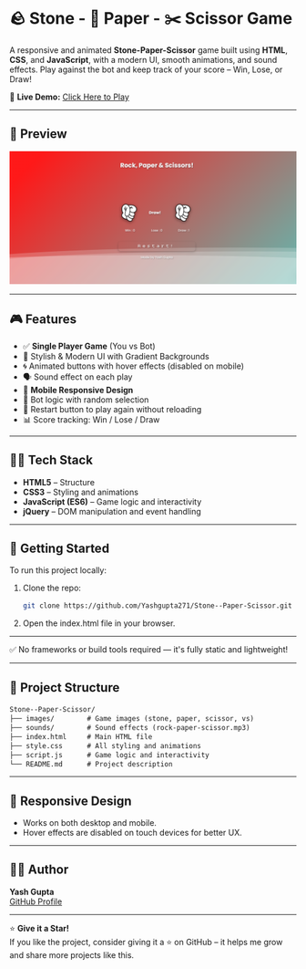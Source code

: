 # 🪨 Stone - 📄 Paper - ✂️ Scissor Game

A responsive and animated **Stone-Paper-Scissor** game built using **HTML**, **CSS**, and **JavaScript**, with a modern UI, smooth animations, and sound effects. Play against the bot and keep track of your score – Win, Lose, or Draw!

🔗 **Live Demo:** [Click Here to Play](https://yashgupta271.github.io/Stone--Paper-Scissor/)

---

## 📸 Preview

![Game Preview](preview-image.png) <!-- You can add your own preview image here -->

---

## 🎮 Features

- ✅ **Single Player Game** (You vs Bot)
- 🎨 Stylish & Modern UI with Gradient Backgrounds
- 🌀 Animated buttons with hover effects (disabled on mobile)
- 🗣️ Sound effect on each play
- 📱 **Mobile Responsive Design**
- 🧠 Bot logic with random selection
- 🔁 Restart button to play again without reloading
- 📊 Score tracking: Win / Lose / Draw

---

## 🧑‍💻 Tech Stack

- **HTML5** – Structure
- **CSS3** – Styling and animations
- **JavaScript (ES6)** – Game logic and interactivity
- **jQuery** – DOM manipulation and event handling

---

## 🚀 Getting Started

To run this project locally:

1. Clone the repo:
   ```bash
   git clone https://github.com/Yashgupta271/Stone--Paper-Scissor.git

2. Open the index.html file in your browser.

---

✅ No frameworks or build tools required — it's fully static and lightweight!

---

## 📁 Project Structure

```
Stone--Paper-Scissor/
├── images/        # Game images (stone, paper, scissor, vs)
├── sounds/        # Sound effects (rock-paper-scissor.mp3)
├── index.html     # Main HTML file
├── style.css      # All styling and animations
├── script.js      # Game logic and interactivity
└── README.md      # Project description
```

---

## 📱 Responsive Design

- Works on both desktop and mobile.
- Hover effects are disabled on touch devices for better UX.

---

## 🙋‍♂️ Author

**Yash Gupta**  
[GitHub Profile](https://github.com/yashgupta271)

---

⭐️ **Give it a Star!**  
If you like the project, consider giving it a ⭐️ on GitHub – it helps me grow and share more projects like this.


